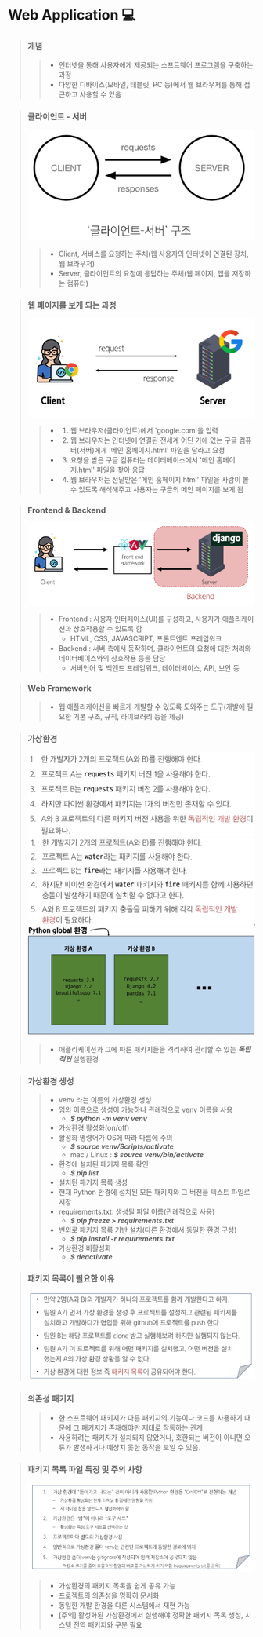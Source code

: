 # Web Application 💻

> ### 개념
>> - 인터넷을 통해 사용자에게 제공되는 소프트웨어 프로그램을 구축하는 과정
>> - 다양한 디바이스(모바일, 태블릿, PC 등)에서 웹 브라우저를 통해 접근하고 사용할 수 있음

> ### 클라이언트 - 서버
>![img.png](img.png)
>> - Client, 서비스를 요청하는 주체(웹 사용자의 인터넷이 연결된 장치, 웹 브라우저)
>> - Server, 클라이언트의 요청에 응답하는 주체(웹 페이지, 앱을 저장하는 컴퓨터)

> ### 웹 페이지를 보게 되는 과정
> ![img_1.png](img_1.png)
>> - 1. 웹 브라우저(클라이언트)에서 'google.com'을 입력
>> - 2. 웹 브라우저는 인터넷에 연결된 전세계 어딘 가에 있는 구글 컴퓨터(서버)에게 '메인 홈페이지.html' 파일을 달라고 요청
>> - 3. 요청을 받은 구글 컴퓨터는 데이터베이스에서 '메인 홈페이지.html' 파일을 찾아 응답
>> - 4. 웹 브라우저는 전달받은 '메인 홈페이지.html' 파일을 사람이 볼 수 있도록 해석해주고 사용자는 구글의 메인 페이지를 보게 됨

> ### Frontend & Backend
> ![img_2.png](img_2.png)
>> - Frontend : 사용자 인터페이스(UI)를 구성하고, 사용자가 애플리케이션과 상호작용할 수 있도록 함
>>      - HTML, CSS, JAVASCRIPT, 프론트엔트 프레임워크
>> - Backend : 서버 측에서 동작하며, 클라이언트의 요청에 대한 처리와 데이터베이스와의 상호작용 등을 담당
>>      - 서버언어 및 백엔드 프레임워크, 데이터베이스, API, 보안 등

> ###  Web Framework
>> - 웹 애플리케이션을 빠르게 개발할 수 있도록 도와주는 도구(개발에 필요한 기본 구조, 규칙, 라이브러리 등을 제공)

> ### 가상환경
> ![img_3.png](img_3.png)
> ![img_4.png](img_4.png)
> ![img_5.png](img_5.png)
>> - 애플리케이션과 그에 따른 패키지들을 격리하여 관리할 수 있는 ***독립적인*** 실행환경

> ### 가상환경 생성
>> - venv 라는 이름의 가상환경 생성
>> - 임의 이름으로 생성이 가능하나 관례적으로 venv 이름을 사용
>>      -  ***$ python -m venv venv***
>> - 가상환경 활성화(on/off)
>> - 활성화 명령어가 OS에 따라 다름에 주의
>>      - ***$ source venv/Scripts/activate***
>>      - mac / Linux : ***$ source venv/bin/activate***
>> - 환경에 설치된 패키지 목록 확인
>>      - ***$ pip list***
>> - 설치된 패키지 목록 생성
>> - 현재 Python 환경에 설치된 모든 패키지와 그 버전을 텍스트 파일로 저장
>> - requirements.txt: 생성될 파일 이름(관례적으로 사용)
>>      - ***$ pip freeze > requirements.txt***
>> - 번외로 패키지 목록 기반 설치(다른 환경에서 동일한 환경 구성)
>>      - ***$ pip install -r requirements.txt***
>> - 가상환경 비활성화
>>      - ***$ deactivate***

> ### 패키지 목록이 필요한 이유
> ![img_6.png](img_6.png)

> ### 의존성 패키지
>> - 한 소프트웨어 패키지가 다른 패키지의 기능이나 코드를 사용하기 때문에 그 패키지가 존재해야만 제대로 작동하는 관계
>> - 사용하려는 패키지가 설치되지 않았거나, 호환되는 버전이 아니면 오류가 발생하거나 예상치 못한 동작을 보일 수 있음.

> ### 패키지 목록 파일 특징 및 주의 사항
> ![img_7.png](img_7.png)
>> - 가상환경의 패키지 목록을 쉽게 공유 가능
>> - 프로젝트의 의존성을 명확히 문서화
>> - 동일한 개발 환경을 다른 시스템에서 재현 가능
>> - [주의] 활성화된 가상환경에서 실행해야 정확한 패키지 목록 생성, 시스템 전역 패키지와 구분 필요
